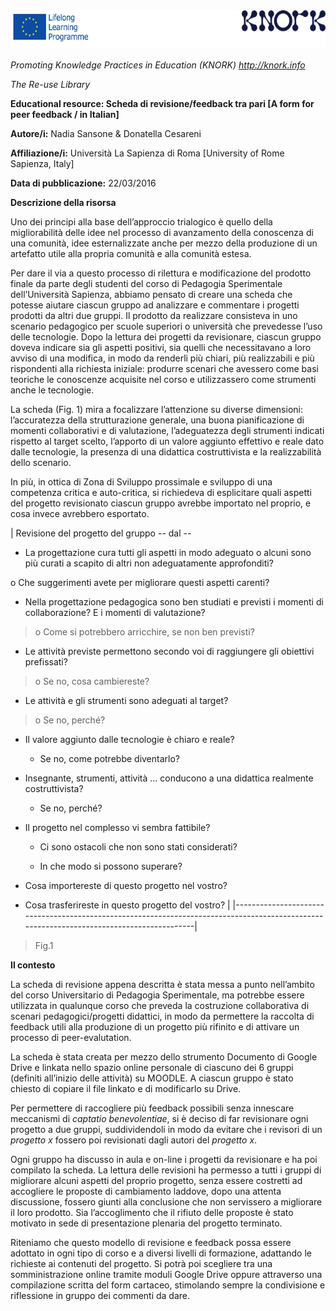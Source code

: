 <img src="img036/media/image01.png" width="601" height="62" />

*Promoting Knowledge Practices in Education (KNORK) http://knork.info*

*The Re-use Library*

**Educational resource: Scheda di revisione/feedback tra pari \[A form for peer feedback / in Italian\]**

**Autore/i:** Nadia Sansone & Donatella Cesareni

**Affiliazione/i:** Università La Sapienza di Roma \[University of Rome Sapienza, Italy\]

**Data di pubblicazione:** 22/03/2016

**Descrizione della risorsa**

Uno dei principi alla base dell’approccio trialogico è quello della migliorabilità delle idee nel processo di avanzamento della conoscenza di una comunità, idee esternalizzate anche per mezzo della produzione di un artefatto utile alla propria comunità e alla comunità estesa.

Per dare il via a questo processo di rilettura e modificazione del prodotto finale da parte degli studenti del corso di Pedagogia Sperimentale dell’Università Sapienza, abbiamo pensato di creare una scheda che potesse aiutare ciascun gruppo ad analizzare e commentare i progetti prodotti da altri due gruppi. Il prodotto da realizzare consisteva in uno scenario pedagogico per scuole superiori o università che prevedesse l’uso delle tecnologie. Dopo la lettura dei progetti da revisionare, ciascun gruppo doveva indicare sia gli aspetti positivi, sia quelli che necessitavano a loro avviso di una modifica, in modo da renderli più chiari, più realizzabili e più rispondenti alla richiesta iniziale: produrre scenari che avessero come basi teoriche le conoscenze acquisite nel corso e utilizzassero come strumenti anche le tecnologie.

La scheda (Fig. 1) mira a focalizzare l’attenzione su diverse dimensioni: l’accuratezza della strutturazione generale, una buona pianificazione di momenti collaborativi e di valutazione, l’adeguatezza degli strumenti indicati rispetto al target scelto, l’apporto di un valore aggiunto effettivo e reale dato dalle tecnologie, la presenza di una didattica costruttivista e la realizzabilità dello scenario.

In più, in ottica di Zona di Sviluppo prossimale e sviluppo di una competenza critica e auto-critica, si richiedeva di esplicitare quali aspetti del progetto revisionato ciascun gruppo avrebbe importato nel proprio, e cosa invece avrebbero esportato.

| Revisione del progetto del gruppo -- dal --                                                                                              
                                                                                                                                           
 -   La progettazione cura tutti gli aspetti in modo adeguato o alcuni sono più curati a scapito di altri non adeguatamente approfonditi?  
                                                                                                                                           
 o Che suggerimenti avete per migliorare questi aspetti carenti?                                                                           
                                                                                                                                           
 -   Nella progettazione pedagogica sono ben studiati e previsti i momenti di collaborazione? E i momenti di valutazione?                  
                                                                                                                                           
 > o Come si potrebbero arricchire, se non ben previsti?                                                                                   
                                                                                                                                           
 -   Le attività previste permettono secondo voi di raggiungere gli obiettivi prefissati?                                                  
                                                                                                                                           
 > o Se no, cosa cambiereste?                                                                                                              
                                                                                                                                           
 -   Le attività e gli strumenti sono adeguati al target?                                                                                  
                                                                                                                                           
 > o Se no, perché?                                                                                                                        
                                                                                                                                           
 -   Il valore aggiunto dalle tecnologie è chiaro e reale?                                                                                 
                                                                                                                                           
     -   Se no, come potrebbe diventarlo?                                                                                                  
                                                                                                                                           
 <!-- -->                                                                                                                                  
                                                                                                                                           
 -   Insegnante, strumenti, attività … conducono a una didattica realmente costruttivista?                                                 
                                                                                                                                           
     -   Se no, perché?                                                                                                                    
                                                                                                                                           
 <!-- -->                                                                                                                                  
                                                                                                                                           
 -   Il progetto nel complesso vi sembra fattibile?                                                                                        
                                                                                                                                           
     -   Ci sono ostacoli che non sono stati considerati?                                                                                  
                                                                                                                                           
     -   In che modo si possono superare?                                                                                                  
                                                                                                                                           
 <!-- -->                                                                                                                                  
                                                                                                                                           
 -   Cosa importereste di questo progetto nel vostro?                                                                                      
                                                                                                                                           
 -   Cosa trasferireste in questo progetto del vostro?                                                                                     |
|------------------------------------------------------------------------------------------------------------------------------------------|

> Fig.1

**Il contesto**

La scheda di revisione appena descritta è stata messa a punto nell’ambito del corso Universitario di Pedagogia Sperimentale, ma potrebbe essere utilizzata in qualunque corso che preveda la costruzione collaborativa di scenari pedagogici/progetti didattici, in modo da permettere la raccolta di feedback utili alla produzione di un progetto più rifinito e di attivare un processo di peer-evalutation.

La scheda è stata creata per mezzo dello strumento Documento di Google Drive e linkata nello spazio online personale di ciascuno dei 6 gruppi (definiti all’inizio delle attività) su MOODLE. A ciascun gruppo è stato chiesto di copiare il file linkato e di modificarlo su Drive.

Per permettere di raccogliere più feedback possibili senza innescare meccanismi di *captatio benevolentiae*, si è deciso di far revisionare ogni progetto a due gruppi, suddividendoli in modo da evitare che i revisori di un *progetto x* fossero poi revisionati dagli autori del *progetto x*.

Ogni gruppo ha discusso in aula e on-line i progetti da revisionare e ha poi compilato la scheda. La lettura delle revisioni ha permesso a tutti i gruppi di migliorare alcuni aspetti del proprio progetto, senza essere costretti ad accogliere le proposte di cambiamento laddove, dopo una attenta discussione, fossero giunti alla conclusione che non servissero a migliorare il loro prodotto. Sia l’accoglimento che il rifiuto delle proposte è stato motivato in sede di presentazione plenaria del progetto terminato.

Riteniamo che questo modello di revisione e feedback possa essere adottato in ogni tipo di corso e a diversi livelli di formazione, adattando le richieste ai contenuti del progetto. Si potrà poi scegliere tra una somministrazione online tramite moduli Google Drive oppure attraverso una compilazione scritta del form cartaceo, stimolando sempre la condivisione e riflessione in gruppo dei commenti da dare.
